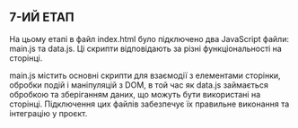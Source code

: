 ## 7-ИЙ ЕТАП
На цьому етапі в файл index.html було підключено два JavaScript файли: main.js та data.js. Ці скрипти відповідають за різні функціональності на сторінці.

main.js містить основні скрипти для взаємодії з елементами сторінки, обробки подій і маніпуляцій з DOM, в той час як data.js займається обробкою та зберіганням даних, що можуть бути використані на сторінці. Підключення цих файлів забезпечує їх правильне виконання та інтеграцію у проєкт.
